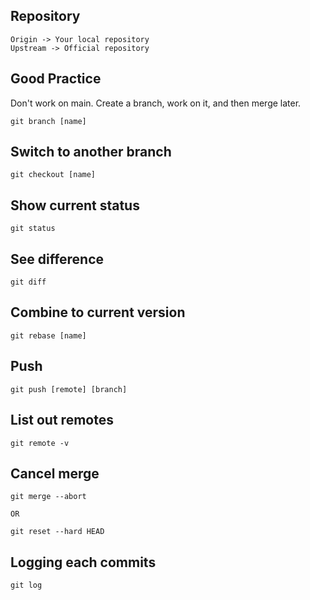 ## Repository
```
Origin -> Your local repository  
Upstream -> Official repository  
```
## Good Practice
Don't work on main. Create a branch, work on it, and then merge later.  
```
git branch [name]  
```
## Switch to another branch
```
git checkout [name]
```

## Show current status
```
git status
```

## See difference
```
git diff
```

## Combine to current version
```
git rebase [name]
```

## Push
```
git push [remote] [branch]
```

## List out remotes
```
git remote -v
```

## Cancel merge
```
git merge --abort 

OR

git reset --hard HEAD
```

## Logging each commits
```
git log
```

